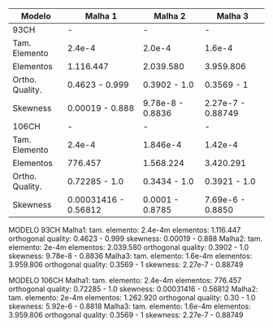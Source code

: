 |Modelo| Malha 1 |  Malha 2 |  Malha 3 |
|---   |---      |---       |---       |
|93CH  | -       |-         |  -     |
| Tam. Elemento | 2.4e-4 | 2.0e-4 | 1.6e-4
| Elementos| 1.116.447| 2.039.580|  3.959.806|
|Ortho. Quality.| 0.4623 - 0.999| 0.3902 - 1.0| 0.3569 - 1|
|Skewness| 0.00019 - 0.888|  9.78e-8 - 0.8836| 2.27e-7 - 0.88749|
|106CH| -  |  - | -  |
| Tam. Elemento | 2.4e-4 | 1.846e-4 | 1.42e-4
| Elementos| 776.457| 1.568.224| 3.420.291  |
|Ortho. Quality.| 0.72285 - 1.0| 0.3434 - 1.0| 0.3921 - 1.0|
|Skewness| 0.00031416 - 0.56812|  0.0001 - 0.8785| 7.69e-6 - 0.8850|


MODELO 93CH
Malha1:
  tam. elemento: 2.4e-4m 
  elementos: 1.116.447
  orthogonal quality: 0.4623 - 0.999
  skewness: 0.00019 - 0.888
Malha2:
  tam. elemento: 2e-4m
  elementos: 2.039.580
  orthogonal quality: 0.3902 - 1.0
  skewness: 9.78e-8 - 0.8836
Malha3:
  tam. elemento: 1.6e-4m
  elementos: 3.959.806
  orthogonal quality: 0.3569 - 1
  skewness: 2.27e-7 - 0.88749

MODELO 106CH
Malha1:
  tam. elemento: 2.4e-4m 
  elementos: 776.457
  orthogonal quality: 0.72285 - 1.0
  skewness: 0.00031416 - 0.56812
Malha2:
  tam. elemento: 2e-4m
  elementos: 1.262.920
  orthogonal quality: 0.30 - 1.0
  skewness: 5.92e-6 - 0.8818
Malha3:
  tam. elemento: 1.6e-4m
  elementos: 3.959.806
  orthogonal quality: 0.3569 - 1
  skewness: 2.27e-7 - 0.88749
